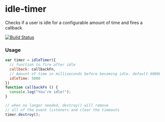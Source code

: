 # idle-timer
Checks if a user is idle for a configurable amount of time and fires a callback

[![Build Status](https://travis-ci.org/micnews/idle-timer.svg)](https://travis-ci.org/micnews/idle-timer)


### Usage
```js
var timer = idleTimer({
  // function to fire after idle
  callback: callbackFn,
  // Amount of time in milliseconds before becoming idle. default 60000
  idleTime: 5000
})
function callbackFn () {
  console.log("You're idle!");
}

// when no longer needed, destroy() will remove
// all of the event listeners and clear the timeouts
timer.destroy();
```
